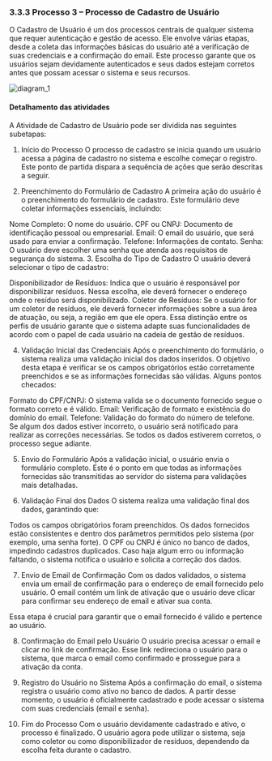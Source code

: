 ### 3.3.3 Processo 3 – Processo de Cadastro de Usuário

O Cadastro de Usuário é um dos processos centrais de qualquer sistema que requer autenticação e gestão de acesso. Ele envolve várias etapas, desde a coleta das informações básicas do usuário até a verificação de suas credenciais e a confirmação do email. Este processo garante que os usuários sejam devidamente autenticados e seus dados estejam corretos antes que possam acessar o sistema e seus recursos.

![diagram_1](https://github.com/user-attachments/assets/7ebf8be5-9487-43a5-bf21-4bdc8351cc0b)



#### Detalhamento das atividades

A Atividade de Cadastro de Usuário pode ser dividida nas seguintes subetapas:

1. Início do Processo
O processo de cadastro se inicia quando um usuário acessa a página de cadastro no sistema e escolhe começar o registro. Este ponto de partida dispara a sequência de ações que serão descritas a seguir.

2. Preenchimento do Formulário de Cadastro
A primeira ação do usuário é o preenchimento do formulário de cadastro. Este formulário deve coletar informações essenciais, incluindo:

Nome Completo: O nome do usuário.
CPF ou CNPJ: Documento de identificação pessoal ou empresarial.
Email: O email do usuário, que será usado para enviar a confirmação.
Telefone: Informações de contato.
Senha: O usuário deve escolher uma senha que atenda aos requisitos de segurança do sistema.
3. Escolha do Tipo de Cadastro
O usuário deverá selecionar o tipo de cadastro:

Disponibilizador de Resíduos: Indica que o usuário é responsável por disponibilizar resíduos. Nessa escolha, ele deverá fornecer o endereço onde o resíduo será disponibilizado.
Coletor de Resíduos: Se o usuário for um coletor de resíduos, ele deverá fornecer informações sobre a sua área de atuação, ou seja, a região em que ele opera.
Essa distinção entre os perfis de usuário garante que o sistema adapte suas funcionalidades de acordo com o papel de cada usuário na cadeia de gestão de resíduos.

4. Validação Inicial das Credenciais
Após o preenchimento do formulário, o sistema realiza uma validação inicial dos dados inseridos. O objetivo desta etapa é verificar se os campos obrigatórios estão corretamente preenchidos e se as informações fornecidas são válidas. Alguns pontos checados:

Formato do CPF/CNPJ: O sistema valida se o documento fornecido segue o formato correto e é válido.
Email: Verificação de formato e existência do domínio do email.
Telefone: Validação do formato do número de telefone.
Se algum dos dados estiver incorreto, o usuário será notificado para realizar as correções necessárias. Se todos os dados estiverem corretos, o processo segue adiante.

5. Envio do Formulário
Após a validação inicial, o usuário envia o formulário completo. Este é o ponto em que todas as informações fornecidas são transmitidas ao servidor do sistema para validações mais detalhadas.

6. Validação Final dos Dados
O sistema realiza uma validação final dos dados, garantindo que:

Todos os campos obrigatórios foram preenchidos.
Os dados fornecidos estão consistentes e dentro dos parâmetros permitidos pelo sistema (por exemplo, uma senha forte).
O CPF ou CNPJ é único no banco de dados, impedindo cadastros duplicados.
Caso haja algum erro ou informação faltando, o sistema notifica o usuário e solicita a correção dos dados.

7. Envio de Email de Confirmação
Com os dados validados, o sistema envia um email de confirmação para o endereço de email fornecido pelo usuário. O email contém um link de ativação que o usuário deve clicar para confirmar seu endereço de email e ativar sua conta.

Essa etapa é crucial para garantir que o email fornecido é válido e pertence ao usuário.

8. Confirmação do Email pelo Usuário
O usuário precisa acessar o email e clicar no link de confirmação. Esse link redireciona o usuário para o sistema, que marca o email como confirmado e prossegue para a ativação da conta.

9. Registro do Usuário no Sistema
Após a confirmação do email, o sistema registra o usuário como ativo no banco de dados. A partir desse momento, o usuário é oficialmente cadastrado e pode acessar o sistema com suas credenciais (email e senha).

10. Fim do Processo
Com o usuário devidamente cadastrado e ativo, o processo é finalizado. O usuário agora pode utilizar o sistema, seja como coletor ou como disponibilizador de resíduos, dependendo da escolha feita durante o cadastro.
